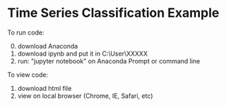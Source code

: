 # Time Series Classification Example 

To run code:

0) download Anaconda 
1) download ipynb and put it in C:\\User\\XXXXX 
2) run: "jupyter notebook" on Anaconda Prompt or command line 


To view code: 

1) download html file 
2) view on local browser (Chrome, IE, Safari, etc) 
